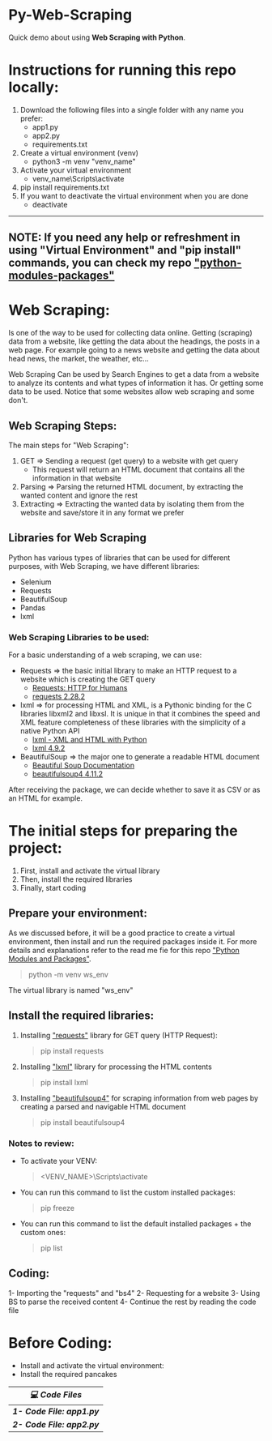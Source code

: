 # Py-Web-Scraping
Quick demo about using **Web Scraping with Python**.

# Instructions for running this repo locally:
1. Download the following files into a single folder with any name you prefer:
    - app1.py
    - app2.py
    - requirements.txt
2. Create a virtual environment (venv)
    - python3 -m venv "venv_name"
3. Activate your virtual environment
    - venv_name\Scripts\activate
4. pip install requirements.txt
5. If you want to deactivate the virtual environment when you are done
    - deactivate

---
NOTE: If you need any help or refreshment in using "Virtual Environment" and "pip install" commands, you can check my repo ["python-modules-packages"](https://github.com/anmarjarjees/python-modules-packages)
---

# Web Scraping:
Is one of the way to be used for collecting data online. Getting (scraping) data from a website, like getting the data about the headings, the posts in a web page. For example going to a news website and getting the data about head news, the market, the weather, etc...

Web Scraping Can be used by Search Engines to get a data from a website to analyze its contents and what types of information it has. Or getting some data to be used. Notice that some websites allow web scraping and some don't. 

## Web Scraping Steps:
The main steps for "Web Scraping":
1. GET => Sending a request (get query) to a website with get query
    -  This request will return an HTML document that contains all the information in that website
2. Parsing => Parsing the returned HTML document, by extracting the wanted content and ignore the rest
3. Extracting => Extracting the wanted data by isolating them from the website and save/store it in any format we prefer

## Libraries for Web Scraping 
Python has various types of libraries that can be used for different purposes, with Web Scraping, we have different libraries:
- Selenium
- Requests
- BeautifulSoup
- Pandas
- lxml

### Web Scraping Libraries to be used:
For a basic understanding of a web scraping, we can use:
- Requests => the basic initial library to make an HTTP request to a website which is creating the GET query
    - [Requests: HTTP for Humans](https://requests.readthedocs.io/en/latest/)
    - [requests 2.28.2](https://pypi.org/project/requests/)
- lxml => for processing HTML and XML, is a Pythonic binding for the C libraries libxml2 and libxsl. It is unique in that it combines the speed and XML feature completeness of these libraries with the simplicity of a native Python API
    - [lxml - XML and HTML with Python](https://lxml.de/)
    - [lxml 4.9.2](https://pypi.org/project/lxml/)
- BeautifulSoup => the major one to generate a readable HTML document
    - [Beautiful Soup Documentation](https://www.crummy.com/software/BeautifulSoup/bs4/doc/)
    - [beautifulsoup4 4.11.2](https://pypi.org/project/beautifulsoup4/)

After receiving the package, we can decide whether to save it as CSV or as an HTML for example.

# The initial steps for preparing the project:
1. First, install and activate the virtual library
2. Then, install the required libraries
3. Finally, start coding

## Prepare your environment:
As we discussed before, it will be a good practice to create a virtual environment, then install and run the required packages inside it. For more details and explanations refer to the read me fie for this repo ["Python Modules and Packages"](https://github.com/anmarjarjees/python-modules-packages).

> python -m venv ws_env

The virtual library is named "ws_env"

## Install the required libraries:
1. Installing ["requests"](https://pypi.org/project/requests/) library for GET query (HTTP Request):
    > pip install requests

2. Installing ["lxml"](https://pypi.org/project/lxml/) library for processing the HTML contents
    > pip install lxml

3. Installing ["beautifulsoup4"](https://pypi.org/project/beautifulsoup4/) for scraping information from web pages by creating a parsed and navigable HTML document
    > pip install beautifulsoup4

### Notes to review:
- To activate your VENV:
    > <VENV_NAME>\Scripts\activate
- You can run this command to list the custom installed packages:
    > pip freeze
- You can run this command to list the default installed packages + the custom ones:
    > pip list

## Coding:
1- Importing the "requests" and "bs4"
2- Requesting for a website
3- Using BS to parse the received content
4- Continue the rest by reading the code file

# Before Coding:
- Install and activate the virtual environment:
- Install the required pancakes

|***:computer: Code Files***|
|:---:|
|***1- Code File: app1.py***|
|***2- Code File: app2.py***|

